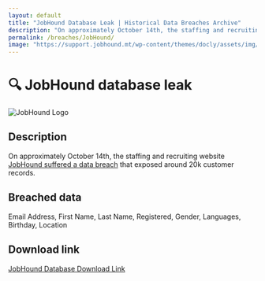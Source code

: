 ```yaml
---
layout: default
title: "JobHound Database Leak | Historical Data Breaches Archive"
description: "On approximately October 14th, the staffing and recruiting website JobHound suffered a data breach that exposed around 20k customer records."
permalink: /breaches/JobHound/
image: "https://support.jobhound.mt/wp-content/themes/docly/assets/img/logo-2x.png"
---
```


# 🔍 JobHound database leak

![JobHound Logo](https://support.jobhound.mt/wp-content/themes/docly/assets/img/logo-2x.png)

## Description

On approximately October 14th, the staffing and recruiting website <a href="https://darkwebinformer.com/888-has-allegedly-leaked-the-jobhound-database/" target="_blank" rel="noopener">JobHound suffered a data breach</a> that exposed around 20k customer records.

## Breached data

Email Address, First Name, Last Name, Registered, Gender, Languages, Birthday, Location

## Download link

[JobHound Database Download Link](https://buzzheavier.com/zfhb4p64woq4)
